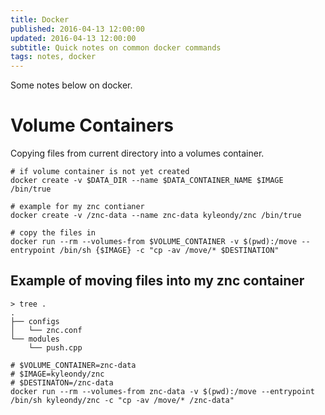 ```yaml
---
title: Docker
published: 2016-04-13 12:00:00
updated: 2016-04-13 12:00:00
subtitle: Quick notes on common docker commands
tags: notes, docker
---
```


Some notes below on docker.

# Volume Containers

Copying files from current directory into a volumes container.

```{.bash}
# if volume container is not yet created
docker create -v $DATA_DIR --name $DATA_CONTAINER_NAME $IMAGE /bin/true

# example for my znc contianer
docker create -v /znc-data --name znc-data kyleondy/znc /bin/true

# copy the files in
docker run --rm --volumes-from $VOLUME_CONTAINER -v $(pwd):/move --entrypoint /bin/sh {$IMAGE} -c "cp -av /move/* $DESTINATION"
```

## Example of moving files into my znc container

```{.bash}
> tree .
.
├── configs
│   └── znc.conf
└── modules
    └── push.cpp

# $VOLUME_CONTAINER=znc-data
# $IMAGE=kyleondy/znc
# $DESTINATON=/znc-data
docker run --rm --volumes-from znc-data -v $(pwd):/move --entrypoint /bin/sh kyleondy/znc -c "cp -av /move/* /znc-data"
```
